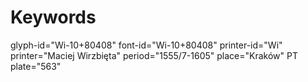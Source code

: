 # Keywords
glyph-id="Wi-10+80408"
font-id="Wi-10+80408"
printer-id="Wi"
printer="Maciej Wirzbięta"
period="1555/7-1605"
place="Kraków"
PT plate="563"
